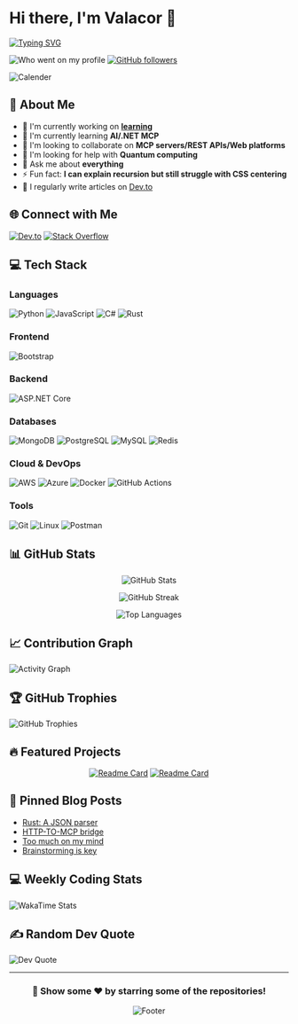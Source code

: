 # Hi there, I'm Valacor 👋

<!-- Animated typing introduction -->
[![Typing SVG](https://readme-typing-svg.herokuapp.com?font=Fira+Code&pause=1000&color=2E9EF7&width=435&lines=Full+Stack+Developer;Open+Source+Enthusiast;Always+Learning+New+Things)](https://git.io/typing-svg)

<!-- Profile views counter -->
![Who went on my profile](https://komarev.com/ghpvc/?username=valyriouc&color=blueviolet&style=for-the-badge&label=PROFILE+STALKERS)
[![GitHub followers](https://img.shields.io/github/followers/valyriouc?label=Follow&style=social)](https://github.com/valyriouc)

![Calender](https://raw.githubusercontent.com/valyrious/output/profile-3d-contrib/profile-night-rainbow.svg)

<!-- About Me Section -->
## 🚀 About Me

- 🔭 I'm currently working on **[learning](https://github.com/valyriouc/learning)**
- 🌱 I'm currently learning **AI/.NET MCP**
- 👯 I'm looking to collaborate on **MCP servers/REST APIs/Web platforms**
- 🤔 I'm looking for help with **Quantum computing**
- 💬 Ask me about **everything**
- ⚡ Fun fact: **I can explain recursion but still struggle with CSS centering**
- 📝 I regularly write articles on [Dev.to](https://dev.to/0xvalacor)

<!-- Social Links -->
## 🌐 Connect with Me
[![Dev.to](https://img.shields.io/badge/dev.to-0A0A0A?logo=dev.to&logoColor=white)](https://dev.to/0xvalacor)
[![Stack Overflow](https://img.shields.io/badge/-Stackoverflow-FE7A16?logo=stack-overflow&logoColor=white)](https://stackoverflow.com/users/18750663)

<!-- Tech Stack -->
## 💻 Tech Stack

### Languages
![Python](https://img.shields.io/badge/python-3670A0?style=for-the-badge&logo=python&logoColor=ffdd54)
![JavaScript](https://img.shields.io/badge/javascript-%23323330.svg?style=for-the-badge&logo=javascript&logoColor=%23F7DF1E)
![C#](https://img.shields.io/badge/c%23-%23239120.svg?style=for-the-badge&logo=csharp&logoColor=white)
![Rust](https://img.shields.io/badge/rust-%23000000.svg?style=for-the-badge&logo=rust&logoColor=white)

### Frontend
![Bootstrap](https://img.shields.io/badge/bootstrap-%238511FA.svg?style=for-the-badge&logo=bootstrap&logoColor=white)

### Backend
![ASP.NET Core](https://img.shields.io/badge/ASP.NET%20Core-%235C2D91.svg?style=for-the-badge&logo=.net&logoColor=white)

### Databases
![MongoDB](https://img.shields.io/badge/MongoDB-%234ea94b.svg?style=for-the-badge&logo=mongodb&logoColor=white)
![PostgreSQL](https://img.shields.io/badge/postgres-%23316192.svg?style=for-the-badge&logo=postgresql&logoColor=white)
![MySQL](https://img.shields.io/badge/mysql-%2300000f.svg?style=for-the-badge&logo=mysql&logoColor=white)
![Redis](https://img.shields.io/badge/redis-%23DD0031.svg?style=for-the-badge&logo=redis&logoColor=white)

### Cloud & DevOps
![AWS](https://img.shields.io/badge/AWS-%23FF9900.svg?style=for-the-badge&logo=amazon-aws&logoColor=white)
![Azure](https://img.shields.io/badge/azure-%230072C6.svg?style=for-the-badge&logo=microsoftazure&logoColor=white)
![Docker](https://img.shields.io/badge/docker-%230db7ed.svg?style=for-the-badge&logo=docker&logoColor=white)
![GitHub Actions](https://img.shields.io/badge/github%20actions-%232671E5.svg?style=for-the-badge&logo=githubactions&logoColor=white)

### Tools
![Git](https://img.shields.io/badge/git-%23F05033.svg?style=for-the-badge&logo=git&logoColor=white)
![Linux](https://img.shields.io/badge/Linux-FCC624?style=for-the-badge&logo=linux&logoColor=black)
![Postman](https://img.shields.io/badge/Postman-FF6C37?style=for-the-badge&logo=postman&logoColor=white)

<!-- GitHub Stats -->
## 📊 GitHub Stats

<div align="center">
  
![GitHub Stats](https://github-readme-stats.vercel.app/api?username=valyriouc&theme=dark&hide_border=false&include_all_commits=true&count_private=true)

![GitHub Streak](https://github-readme-streak-stats.herokuapp.com/?user=valyriouc&theme=dark&hide_border=false)

![Top Languages](https://github-readme-stats.vercel.app/api/top-langs/?username=valyriouc&theme=dark&hide_border=false&include_all_commits=true&count_private=true&layout=compact)

</div>

<!-- Activity Graph -->
## 📈 Contribution Graph

![Activity Graph](https://github-readme-activity-graph.vercel.app/graph?username=valyriouc&theme=react-dark&hide_border=true&area=true)

<!-- GitHub Trophies -->
## 🏆 GitHub Trophies

![GitHub Trophies](https://github-profile-trophy.vercel.app/?username=valyriouc&theme=darkhub&no-frame=false&no-bg=false&margin-w=4)

<!-- Featured Projects -->
## 🔥 Featured Projects

<div align="center">
  
[![Readme Card](https://github-readme-stats.vercel.app/api/pin/?username=valyriouc&repo=learning&theme=dark)](https://github.com/valyriouc/learning)
[![Readme Card](https://github-readme-stats.vercel.app/api/pin/?username=valyriouc&repo=challenger&theme=dark)](https://github.com/valyriouc/challenger)

</div>

<!-- Blog Posts -->
## 📝 Pinned Blog Posts

<!-- BLOG-POST-LIST:START -->
- [Rust: A JSON parser](https://dev.to/0xvalacor/rust-a-json-parser-2i0o)
- [HTTP-TO-MCP bridge](https://dev.to/0xvalacor/002-wins-of-my-week-244n)
- [Too much on my mind](https://dev.to/0xvalacor/too-much-on-my-mind-4268)
- [Brainstorming is key](https://dev.to/0xvalacor/003-brainstorming-is-key-24bj)

<!-- BLOG-POST-LIST:END -->

<!-- Coding Stats (WakaTime) -->
## 💻 Weekly Coding Stats
![WakaTime Stats](https://github-readme-stats.vercel.app/api/wakatime?username=valacor&theme=dark)

<!-- Random Dev Quote -->
## ✍️ Random Dev Quote

![Dev Quote](https://quotes-github-readme.vercel.app/api?type=horizontal&theme=dark)

---

<div align="center">
  
### 👀 Show some ❤️ by starring some of the repositories!

![Footer](https://capsule-render.vercel.app/api?type=waving&color=gradient&height=100&section=footer)

</div>
